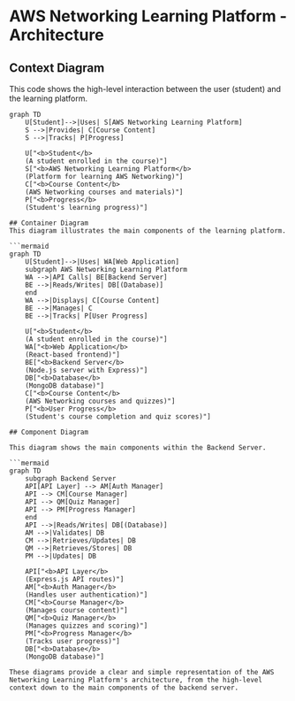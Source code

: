 # AWS Networking Learning Platform - Architecture

## Context Diagram
This code shows the high-level interaction between the user (student) and the learning platform.

```mermaid
graph TD
    U[Student]-->|Uses| S[AWS Networking Learning Platform]
    S -->|Provides| C[Course Content]
    S -->|Tracks| P[Progress]

    U["<b>Student</b>
    (A student enrolled in the course)"]
    S["<b>AWS Networking Learning Platform</b>
    (Platform for learning AWS Networking)"]
    C["<b>Course Content</b>
    (AWS Networking courses and materials)"]
    P["<b>Progress</b>
    (Student's learning progress)"]

## Container Diagram
This diagram illustrates the main components of the learning platform.

```mermaid
graph TD
    U[Student]-->|Uses| WA[Web Application]
    subgraph AWS Networking Learning Platform
    WA -->|API Calls| BE[Backend Server]
    BE -->|Reads/Writes| DB[(Database)]
    end
    WA -->|Displays| C[Course Content]
    BE -->|Manages| C
    BE -->|Tracks| P[User Progress]

    U["<b>Student</b>
    (A student enrolled in the course)"]
    WA["<b>Web Application</b>
    (React-based frontend)"]
    BE["<b>Backend Server</b>
    (Node.js server with Express)"]
    DB["<b>Database</b>
    (MongoDB database)"]
    C["<b>Course Content</b>
    (AWS Networking courses and quizzes)"]
    P["<b>User Progress</b>
    (Student's course completion and quiz scores)"]

## Component Diagram

This diagram shows the main components within the Backend Server.

```mermaid
graph TD
    subgraph Backend Server
    API[API Layer] --> AM[Auth Manager]
    API --> CM[Course Manager]
    API --> QM[Quiz Manager]
    API --> PM[Progress Manager]
    end
    API -->|Reads/Writes| DB[(Database)]
    AM -->|Validates| DB
    CM -->|Retrieves/Updates| DB
    QM -->|Retrieves/Stores| DB
    PM -->|Updates| DB

    API["<b>API Layer</b>
    (Express.js API routes)"]
    AM["<b>Auth Manager</b>
    (Handles user authentication)"]
    CM["<b>Course Manager</b>
    (Manages course content)"]
    QM["<b>Quiz Manager</b>
    (Manages quizzes and scoring)"]
    PM["<b>Progress Manager</b>
    (Tracks user progress)"]
    DB["<b>Database</b>
    (MongoDB database)"]

These diagrams provide a clear and simple representation of the AWS Networking Learning Platform's architecture, from the high-level context down to the main components of the backend server.
